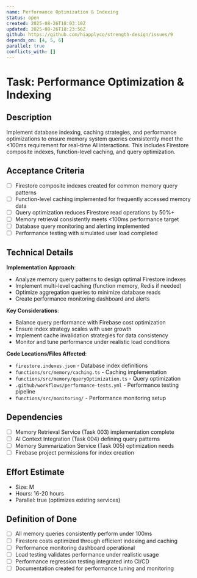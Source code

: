 ```yaml
---
name: Performance Optimization & Indexing
status: open
created: 2025-08-26T18:03:10Z
updated: 2025-08-26T18:23:56Z
github: https://github.com/hiapplyco/strength-design/issues/9
depends_on: [4, 5, 6]
parallel: true
conflicts_with: []
---
```


# Task: Performance Optimization & Indexing

## Description

Implement database indexing, caching strategies, and performance optimizations to ensure memory system queries consistently meet the <100ms requirement for real-time AI interactions. This includes Firestore composite indexes, function-level caching, and query optimization.

## Acceptance Criteria

- [ ] Firestore composite indexes created for common memory query patterns
- [ ] Function-level caching implemented for frequently accessed memory data
- [ ] Query optimization reduces Firestore read operations by 50%+
- [ ] Memory retrieval consistently meets <100ms performance target
- [ ] Database query monitoring and alerting implemented
- [ ] Performance testing with simulated user load completed

## Technical Details

**Implementation Approach**:
- Analyze memory query patterns to design optimal Firestore indexes
- Implement multi-level caching (function memory, Redis if needed)
- Optimize aggregation queries to minimize database reads
- Create performance monitoring dashboard and alerts

**Key Considerations**:
- Balance query performance with Firebase cost optimization
- Ensure index strategy scales with user growth
- Implement cache invalidation strategies for data consistency
- Monitor and tune performance under realistic load conditions

**Code Locations/Files Affected**:
- `firestore.indexes.json` - Database index definitions
- `functions/src/memory/caching.ts` - Caching implementation
- `functions/src/memory/queryOptimization.ts` - Query optimization
- `.github/workflows/performance-tests.yml` - Performance testing pipeline
- `functions/src/monitoring/` - Performance monitoring setup

## Dependencies

- [ ] Memory Retrieval Service (Task 003) implementation complete
- [ ] AI Context Integration (Task 004) defining query patterns
- [ ] Memory Summarization Service (Task 005) optimization needs
- [ ] Firebase project permissions for index creation

## Effort Estimate

- Size: M
- Hours: 16-20 hours
- Parallel: true (optimizes existing services)

## Definition of Done

- [ ] All memory queries consistently perform under 100ms
- [ ] Firestore costs optimized through efficient indexing and caching
- [ ] Performance monitoring dashboard operational
- [ ] Load testing validates performance under realistic usage
- [ ] Performance regression testing integrated into CI/CD
- [ ] Documentation created for performance tuning and monitoring
